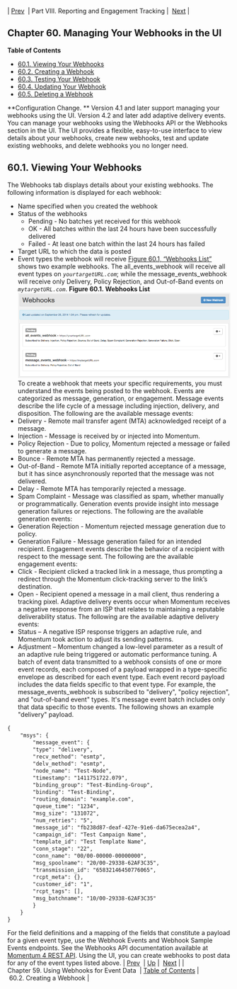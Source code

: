 | [Prev](reporting_webhooks)  | Part VIII. Reporting and Engagement Tracking |  [Next](web-ui.webhooks.create) |
## Chapter 60. Managing Your Webhooks in the UI
**Table of Contents**

* [60.1\. Viewing Your Webhooks](web-ui.webhooks#web-ui.webhooks.viewing)
* [60.2\. Creating a Webhook](web-ui.webhooks.create)
* [60.3\. Testing Your Webhook](web-ui.webhooks.test)
* [60.4\. Updating Your Webhook](web-ui.webhooks.update)
* [60.5\. Deleting a Webhook](web-ui.webhooks.delete)

<a class="indexterm" name="idp4523056"></a>
**Configuration Change. ** Version 4.1 and later support managing your webhooks using the UI. Version 4.2 and later add adaptive delivery events.
You can manage your webhooks using the Webhooks API or the Webhooks section in the UI. The UI provides a flexible, easy-to-use interface to view details about your webhooks, create new webhooks, test and update existing webhooks, and delete webhooks you no longer need.
## 60.1. Viewing Your Webhooks
The Webhooks tab displays details about your existing webhooks. The following information is displayed for each webhook:
*   Name specified when you created the webhook
*   Status of the webhooks
    *   Pending - No batches yet received for this webhook
    *   OK - All batches within the last 24 hours have been successfully delivered
    *   Failed - At least one batch within the last 24 hours has failed
*   Target URL to which the data is posted
*   Event types the webhook will receive
[Figure 60.1, “Webhooks List”](web-ui.webhooks#figure_webhooks_list "Figure 60.1. Webhooks List") shows two example webhooks. The all_events_webhook will receive all event types on *`yourtargetURL.com`*; while the message_events_webhook will receive only Delivery, Policy Rejection, and Out-of-Band events on *`mytargetURL.com`*.
<a name="figure_webhooks_list"></a>
**Figure 60.1. Webhooks List**
![Webhooks List](images/webhooks_list.png)
To create a webhook that meets your specific requirements, you must understand the events being posted to the webhook. Events are categorized as message, generation, or engagement.
Message events describe the life cycle of a message including injection, delivery, and disposition. The following are the available message events:
*   Delivery - Remote mail transfer agent (MTA) acknowledged receipt of a message.
*   Injection - Message is received by or injected into Momentum.
*   Policy Rejection - Due to policy, Momentum rejected a message or failed to generate a message.
*   Bounce - Remote MTA has permanently rejected a message.
*   Out-of-Band - Remote MTA initially reported acceptance of a message, but it has since asynchronously reported that the message was not delivered.
*   Delay - Remote MTA has temporarily rejected a message.
*   Spam Complaint - Message was classified as spam, whether manually or programmatically.
Generation events provide insight into message generation failures or rejections. The following are the available generation events:
*   Generation Rejection - Momentum rejected message generation due to policy.
*   Generation Failure - Message generation failed for an intended recipient.
Engagement events describe the behavior of a recipient with respect to the message sent. The following are the available engagement events:
*   Click - Recipient clicked a tracked link in a message, thus prompting a redirect through the Momentum click-tracking server to the link’s destination.
*   Open - Recipient opened a message in a mail client, thus rendering a tracking pixel.
Adaptive delivery events occur when Momentum receives a negative response from an ISP that relates to maintaining a reputable deliverability status. The following are the available adaptive delivery events:
*   Status – A negative ISP response triggers an adaptive rule, and Momentum took action to adjust its sending patterns.
*   Adjustment – Momentum changed a low-level parameter as a result of an adaptive rule being triggered or automatic performance tuning.
A batch of event data transmitted to a webhook consists of one or more event records, each composed of a payload wrapped in a type-specific envelope as described for each event type. Each event record payload includes the data fields specific to that event type.
For example, the message_events_webhook is subscribed to "delivery", "policy rejection", and "out-of-band event" types. It's message event batch includes only that data specific to those events. The following shows an example "delivery" payload.
```
{
	"msys": {
		"message_event": {
		"type": "delivery",
		"recv_method": "esmtp",
		"delv_method": "esmtp",
		"node_name": "Test-Node",
		"timestamp": "1411751722.079",
		"binding_group": "Test-Binding-Group",
		"binding": "Test-Binding",
		"routing_domain": "example.com",
		"queue_time": "1234",
		"msg_size": "131072",
		"num_retries": "5",
		"message_id": "fb238d87-deaf-427e-91e6-da675ecea2a4",
		"campaign_id": "Test Campaign Name",
		"template_id": "Test Template Name",
		"conn_stage": "22",
		"conn_name": "00/00-00000-00000000",
		"msg_spoolname": "20/00-29338-62AF3C35",
		"transmission_id": "65832146450776065",
		"rcpt_meta": {},
		"customer_id": "1",
		"rcpt_tags": [],
		"msg_batchname": "10/00-29338-62AF3C35"
		}
	}
}
```
For the field definitions and a mapping of the fields that constitute a payload for a given event type, use the Webhook Events and Webhook Sample Events endpoints. See the Webhooks API documentation available at [Momentum 4 REST API](https://support.messagesystems.com/docs/web-rest/v1_index.html).
Using the UI, you can create webhooks to post data for any of the event types listed above.
| [Prev](reporting_webhooks)  | [Up](p.analytics) |  [Next](web-ui.webhooks.create) |
| Chapter 59. Using Webhooks for Event Data  | [Table of Contents](index) |  60.2. Creating a Webhook |
